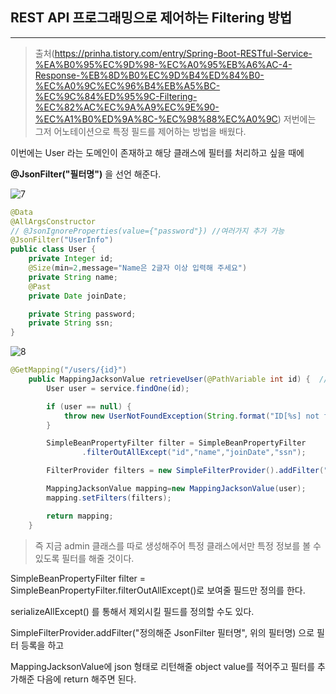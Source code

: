 ## REST API 프로그래밍으로 제어하는 Filtering 방법
___
> 출처(https://prinha.tistory.com/entry/Spring-Boot-RESTful-Service-%EA%B0%95%EC%9D%98-%EC%A0%95%EB%A6%AC-4-Response-%EB%8D%B0%EC%9D%B4%ED%84%B0-%EC%A0%9C%EC%96%B4%EB%A5%BC-%EC%9C%84%ED%95%9C-Filtering-%EC%82%AC%EC%9A%A9%EC%9E%90-%EC%A1%B0%ED%9A%8C-%EC%98%88%EC%A0%9C)
저번에는 그저 어노테이션으로 특정 필드를 제어하는 방법을 배웠다.

이번에는 User 라는 도메인이 존재하고 해당 클래스에 필터를 처리하고 싶을 때에

**@JsonFilter("필터명")** 을 선언 해준다.

![7](https://user-images.githubusercontent.com/113106136/212774580-a4cdd73c-5d3d-4066-8208-c457e1abce9a.png)


```java
@Data
@AllArgsConstructor
// @JsonIgnoreProperties(value={"password"}) //여러가지 추가 가능
@JsonFilter("UserInfo")
public class User {
    private Integer id;
    @Size(min=2,message="Name은 2글자 이상 입력해 주세요")
    private String name;
    @Past
    private Date joinDate;

    private String password;
    private String ssn;
}
```

![8](https://user-images.githubusercontent.com/113106136/212774791-9e9734b3-ef41-4345-86d6-4070e79bda5f.png)

```java
@GetMapping("/users/{id}")
    public MappingJacksonValue retrieveUser(@PathVariable int id) {  //MappingJacksonValue은 밑에 Filter 값을 반환받기 위한 클래스 타입
        User user = service.findOne(id);

        if (user == null) {
            throw new UserNotFoundException(String.format("ID[%s] not found", id));
        }

        SimpleBeanPropertyFilter filter = SimpleBeanPropertyFilter
                .filterOutAllExcept("id","name","joinDate","ssn");

        FilterProvider filters = new SimpleFilterProvider().addFilter("UerInfo",filter);

        MappingJacksonValue mapping=new MappingJacksonValue(user);
        mapping.setFilters(filters);

        return mapping;
    }
```

> 즉 지금 admin 클래스를 따로 생성해주어 특정 클래스에서만 특정 정보를 볼 수 있도록 필터를 해줄 것이다.

SimpleBeanPropertyFilter filter = SimpleBeanPropertyFilter.filterOutAllExcept()로 보여줄 필드만 정의를 한다.

serializeAllExcept() 를 통해서 제외시킬 필드를 정의할 수도 있다.

SimpleFilterProvider.addFilter("정의해준 JsonFilter 필터명", 위의 필터명)  으로 필터 등록을 하고

MappingJacksonValue에 json 형태로 리턴해줄 object value를 적어주고 필터를 추가해준 다음에 return 해주면 된다.

